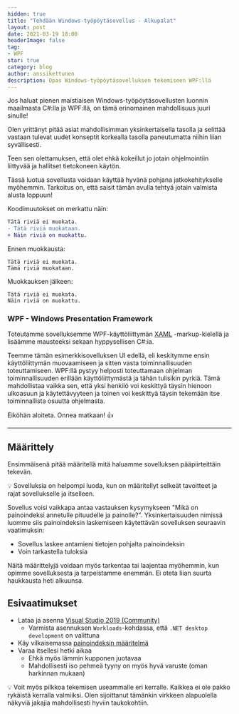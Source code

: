 ```yaml
---
hidden: true
title: "Tehdään Windows-työpöytäsovellus - Alkupalat"
layout: post
date: 2021-03-19 18:00
headerImage: false
tag:
- WPF
star: true
category: blog
author: anssikettunen
description: Opas Windows-työpöytäsovelluksen tekemiseen WPF:llä
---
```


Jos haluat pienen maistiaisen Windows-työpöytäsovellusten luonnin maailmasta C#:lla ja WPF:llä, on tämä erinomainen mahdollisuus juuri sinulle!

Olen yrittänyt pitää asiat mahdollisimman yksinkertaisella tasolla ja selittää vastaan tulevat uudet konseptit korkealla tasolla paneutumatta niihin liian syvällisesti.

Teen sen olettamuksen, että olet ehkä kokeillut jo jotain ohjelmointiin liittyvää ja hallitset tietokoneen käytön.

Tässä luotua sovellusta voidaan käyttää hyvänä pohjana jatkokehitykselle myöhemmin. Tarkoitus on, että saisit tämän avulla tehtyä jotain valmista alusta loppuun!

Koodimuutokset on merkattu näin:

```diff
Tätä riviä ei muokata.
- Tätä riviä muokataan.
+ Näin riviä on muokattu.
```

Ennen muokkausta:
```
Tätä riviä ei muokata.
Tämä riviä muokataan.
```

Muokkauksen jälkeen:
```
Tätä riviä ei muokata.
Näin riviä on muokattu.
```

### WPF - Windows Presentation Framework

Toteutamme sovelluksemme WPF-käyttöliittymän [XAML](https://docs.microsoft.com/en-us/dotnet/desktop/wpf/advanced/xaml-overview) -markup-kielellä ja lisäämme mausteeksi sekaan hyppysellisen C#:ia.

Teemme tämän esimerkkisovelluksen UI edellä, eli keskitymme ensin käyttöliittymän muovaamiseen ja sitten vasta toiminnallisuuden toteuttamiseen. WPF:llä pystyy helposti toteuttamaan ohjelman toiminnallisuuden erillään käyttöliittymästä ja tähän tulisikin pyrkiä. Tämä mahdollistaa vaikka sen, että yksi henkilö voi keskittyä täysin hienoon ulkoasuun ja käytettävyyteen ja toinen voi keskittyä täysin tekemään itse toiminnallista osuutta ohjelmasta.

Eiköhän aloiteta. Onnea matkaan! 👍

---

## Määrittely

Ensimmäisenä pitää määritellä mitä haluamme sovelluksen pääpiirteittäin tekevän. 

💡 Sovelluksia on helpompi luoda, kun on määritellyt selkeät tavoitteet ja rajat sovellukselle ja itselleen.

Sovellus voisi vaikkapa antaa vastauksen kysymykseen "Mikä on painoindeksi annetulle pituudelle ja painolle?". Yksinkertaisuuden nimissä luomme siis painoindeksin laskemiseen käytettävän sovelluksen seuraavin vaatimuksin:
* Sovellus laskee antamieni tietojen pohjalta painoindeksin
* Voin tarkastella tuloksia

Näitä määrittelyjä voidaan myös tarkentaa tai laajentaa myöhemmin, kun opimme sovelluksesta ja tarpeistamme enemmän. Ei oteta liian suurta haukkausta heti alkuunsa.

## Esivaatimukset

* Lataa ja asenna [Visual Studio 2019 (Community)](https://visualstudio.microsoft.com/downloads/)
    * Varmista asennuksen `Workloads`-kohdassa, että `.NET desktop development` on valittuna
* Käy vilkaisemassa [painoindeksin määritelmä](https://fi.wikipedia.org/wiki/Painoindeksi)
* Varaa itsellesi hetki aikaa
    * Ehkä myös lämmin kupponen juotavaa
    * Mahdollisesti iso pehmeä tyyny on myös hyvä varuste (oman harkinnan mukaan)

💡 Voit myös pilkkoa tekemisen useammalle eri kerralle. Kaikkea ei ole pakko rykäistä kerralla valmiiksi. Olen sijoittanut tämänkin virkkeen alapuolella näkyviä jakajia mahdollisesti hyviin taukokohtiin.